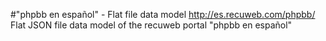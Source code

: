 #"phpbb en español" - Flat file data model
http://es.recuweb.com/phpbb/
Flat JSON file data model of the recuweb portal "phpbb en español"
